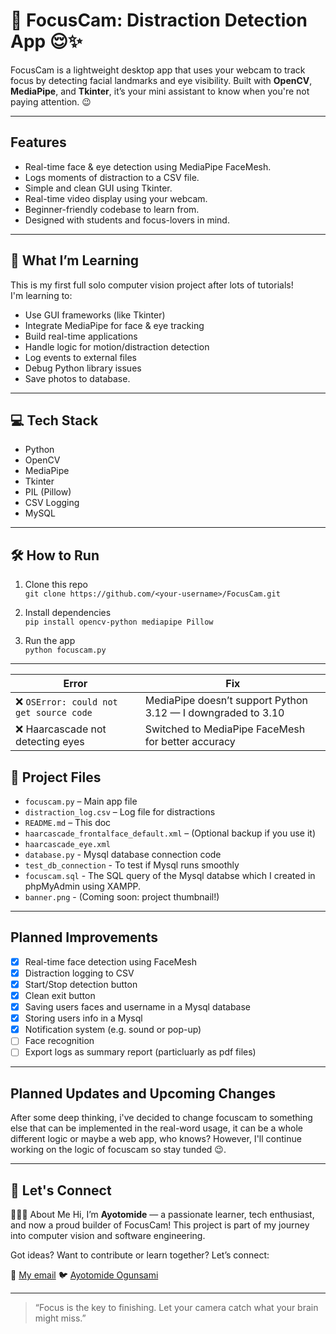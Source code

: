 # 🎯 FocusCam: Distraction Detection App 😌✨

FocusCam is a lightweight desktop app that uses your webcam to track focus by detecting facial landmarks and eye visibility. Built with **OpenCV**, **MediaPipe**, and **Tkinter**, it’s your mini assistant to know when you're not paying attention. 😉

---

## Features

- Real-time face & eye detection using MediaPipe FaceMesh.
- Logs moments of distraction to a CSV file.
- Simple and clean GUI using Tkinter.
- Real-time video display using your webcam.
- Beginner-friendly codebase to learn from.
- Designed with students and focus-lovers in mind.

---

## 🧠 What I’m Learning

This is my first full solo computer vision project after lots of tutorials!  
I'm learning to:
- Use GUI frameworks (like Tkinter)
- Integrate MediaPipe for face & eye tracking
- Build real-time applications
- Handle logic for motion/distraction detection
- Log events to external files
- Debug Python library issues
- Save photos to database.

---

## 💻 Tech Stack

- Python 
- OpenCV
- MediaPipe
- Tkinter
- PIL (Pillow)
- CSV Logging
- MySQL

---

## 🛠️ How to Run

1. Clone this repo  
   `git clone https://github.com/<your-username>/FocusCam.git`

2. Install dependencies  
   `pip install opencv-python mediapipe Pillow`

3. Run the app  
   `python focuscam.py`

---

| Error                                  | Fix                                                          |
| -------------------------------------- | ------------------------------------------------------------ |
| ❌ `OSError: could not get source code` | MediaPipe doesn’t support Python 3.12 — I downgraded to 3.10 |
| ❌ Haarcascade not detecting eyes       | Switched to MediaPipe FaceMesh for better accuracy           |


## 📂 Project Files

- `focuscam.py` – Main app file
- `distraction_log.csv` – Log file for distractions
- `README.md` – This doc
- `haarcascade_frontalface_default.xml` – (Optional backup if you use it)
- `haarcascade_eye.xml`
- `database.py` - Mysql database connection code
- `test_db_connection` - To test if Mysql runs smoothly
- `focuscam.sql` - The SQL query of the Mysql databse which I created in phpMyAdmin using XAMPP.
- `banner.png` - (Coming soon: project thumbnail!)

---

## Planned Improvements
- [x] Real-time face detection using FaceMesh
- [x] Distraction logging to CSV
- [x] Start/Stop detection button
- [x] Clean exit button
- [x] Saving users faces and username in a Mysql database
- [x] Storing users info in a Mysql 
- [x] Notification system (e.g. sound or pop-up)
- [ ] Face recognition
- [ ] Export logs as summary report (particluarly as pdf files)

---

## Planned Updates and Upcoming Changes
After some deep thinking, i've decided to change focuscam to something else that can be implemented in the real-word usage, it can be a whole different logic or maybe a web app, who knows? However, I'll continue working on the logic of focuscam so stay tunded 😉.
 
---

## 🤝 Let's Connect

👩🏽‍💻 About Me
Hi, I’m **Ayotomide** — a passionate learner, tech enthusiast, and now a proud builder of FocusCam!
This project is part of my journey into computer vision and software engineering.

Got ideas? Want to contribute or learn together? Let’s connect:

📧 [My email](ayotomide.toluwani@gmail.com) 
🐦 [Ayotomide Ogunsami](www.linkedin.com/in/ayotomide-ogunsami-93aa61312)

---

> “Focus is the key to finishing. Let your camera catch what your brain might miss.”
